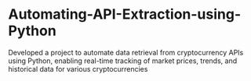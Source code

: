 # Automating-API-Extraction-using-Python

Developed a project to automate data retrieval from cryptocurrency APIs using Python, enabling real-time tracking of market prices, trends, and historical data for various cryptocurrencies

